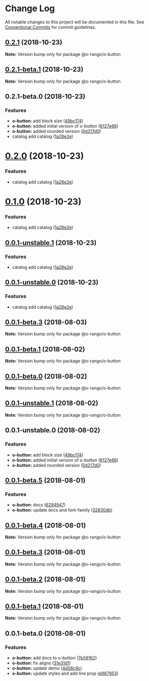 # Change Log

All notable changes to this project will be documented in this file.
See [Conventional Commits](https://conventionalcommits.org) for commit guidelines.

## [0.2.1](https://github.com/o-rango/o-rango-components/compare/@o-rango/o-button@0.2.1-beta.1...@o-rango/o-button@0.2.1) (2018-10-23)

**Note:** Version bump only for package @o-rango/o-button





## [0.2.1-beta.1](https://github.com/o-rango/o-rango-components/compare/@o-rango/o-button@0.2.1-beta.0...@o-rango/o-button@0.2.1-beta.1) (2018-10-23)

**Note:** Version bump only for package @o-rango/o-button





## 0.2.1-beta.0 (2018-10-23)


### Features

* **o-button:** add block size ([49bc174](https://github.com/ionic-team/stencil-component-starter/commit/49bc174))
* **o-button:** added initial version of o-button ([6127e66](https://github.com/ionic-team/stencil-component-starter/commit/6127e66))
* **o-button:** added rounded version ([0d217d0](https://github.com/ionic-team/stencil-component-starter/commit/0d217d0))
* catalog add catalog ([1a28e2e](https://github.com/ionic-team/stencil-component-starter/commit/1a28e2e))





# [0.2.0](https://github.com/ionic-team/stencil-component-starter/compare/@o-rango/o-button@0.0.1-beta.2...@o-rango/o-button@0.2.0) (2018-10-23)


### Features

* catalog add catalog ([1a28e2e](https://github.com/ionic-team/stencil-component-starter/commit/1a28e2e))





# [0.1.0](https://github.com/ionic-team/stencil-component-starter/compare/@o-rango/o-button@0.0.1-beta.2...@o-rango/o-button@0.1.0) (2018-10-23)


### Features

* catalog add catalog ([1a28e2e](https://github.com/ionic-team/stencil-component-starter/commit/1a28e2e))





## [0.0.1-unstable.1](https://github.com/ionic-team/stencil-component-starter/compare/@o-rango/o-button@0.0.1-beta.2...@o-rango/o-button@0.0.1-unstable.1) (2018-10-23)


### Features

* catalog add catalog ([1a28e2e](https://github.com/ionic-team/stencil-component-starter/commit/1a28e2e))





## [0.0.1-unstable.0](https://github.com/ionic-team/stencil-component-starter/compare/@o-rango/o-button@0.0.1-beta.2...@o-rango/o-button@0.0.1-unstable.0) (2018-10-23)


### Features

* catalog add catalog ([1a28e2e](https://github.com/ionic-team/stencil-component-starter/commit/1a28e2e))





<a name="0.0.1-beta.3"></a>
## [0.0.1-beta.3](https://github.com/ionic-team/stencil-component-starter/compare/@o-rango/o-button@0.0.1-beta.2...@o-rango/o-button@0.0.1-beta.3) (2018-08-03)

**Note:** Version bump only for package @o-rango/o-button





<a name="0.0.1-beta.1"></a>
## [0.0.1-beta.1](https://github.com/ionic-team/stencil-component-starter/compare/@o-rango/o-button@0.0.1-beta.0...@o-rango/o-button@0.0.1-beta.1) (2018-08-02)

**Note:** Version bump only for package @o-rango/o-button





<a name="0.0.1-beta.0"></a>
## [0.0.1-beta.0](https://github.com/ionic-team/stencil-component-starter/compare/@o-rango/o-button@0.0.1-unstable.1...@o-rango/o-button@0.0.1-beta.0) (2018-08-02)

**Note:** Version bump only for package @o-rango/o-button





<a name="0.0.1-unstable.1"></a>
## [0.0.1-unstable.1](https://github.com/ionic-team/stencil-component-starter/compare/@o-rango/o-button@0.0.1-unstable.0...@o-rango/o-button@0.0.1-unstable.1) (2018-08-02)

**Note:** Version bump only for package @o-rango/o-button





<a name="0.0.1-unstable.0"></a>
## 0.0.1-unstable.0 (2018-08-02)


### Features

* **o-button:** add block size ([49bc174](https://github.com/ionic-team/stencil-component-starter/commit/49bc174))
* **o-button:** added initial version of o-button ([6127e66](https://github.com/ionic-team/stencil-component-starter/commit/6127e66))
* **o-button:** added rounded version ([0d217d0](https://github.com/ionic-team/stencil-component-starter/commit/0d217d0))





<a name="0.0.1-beta.5"></a>
## [0.0.1-beta.5](https://github.com/ionic-team/stencil-component-starter/compare/@o-rango/o-button@0.0.1-beta.4...@o-rango/o-button@0.0.1-beta.5) (2018-08-01)


### Features

* **o-button:** docs ([6294947](https://github.com/ionic-team/stencil-component-starter/commit/6294947))
* **o-button:** update docs and font-family ([32830db](https://github.com/ionic-team/stencil-component-starter/commit/32830db))





<a name="0.0.1-beta.4"></a>
## [0.0.1-beta.4](https://github.com/ionic-team/stencil-component-starter/compare/@o-rango/o-button@0.0.1-beta.3...@o-rango/o-button@0.0.1-beta.4) (2018-08-01)

**Note:** Version bump only for package @o-rango/o-button





<a name="0.0.1-beta.3"></a>
## [0.0.1-beta.3](https://github.com/ionic-team/stencil-component-starter/compare/@o-rango/o-button@0.0.1-beta.2...@o-rango/o-button@0.0.1-beta.3) (2018-08-01)

**Note:** Version bump only for package @o-rango/o-button





<a name="0.0.1-beta.2"></a>
## [0.0.1-beta.2](https://github.com/ionic-team/stencil-component-starter/compare/@o-rango/o-button@0.0.1-beta.1...@o-rango/o-button@0.0.1-beta.2) (2018-08-01)

**Note:** Version bump only for package @o-rango/o-button





<a name="0.0.1-beta.1"></a>
## [0.0.1-beta.1](https://github.com/ionic-team/stencil-component-starter/compare/@o-rango/o-button@0.0.1-beta.0...@o-rango/o-button@0.0.1-beta.1) (2018-08-01)

**Note:** Version bump only for package @o-rango/o-button





<a name="0.0.1-beta.0"></a>
## 0.0.1-beta.0 (2018-08-01)


### Features

* **o-button:** add docs to o-button ([7b59162](https://github.com/ionic-team/stencil-component-starter/commit/7b59162))
* **o-button:** fix aligns ([31e31d1](https://github.com/ionic-team/stencil-component-starter/commit/31e31d1))
* **o-button:** update demo ([4d08c9c](https://github.com/ionic-team/stencil-component-starter/commit/4d08c9c))
* **o-button:** update styles and add line prop ([e987953](https://github.com/ionic-team/stencil-component-starter/commit/e987953))
